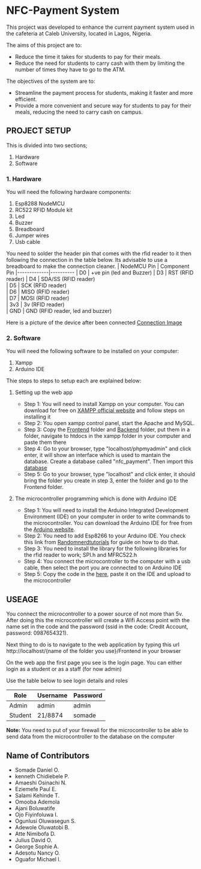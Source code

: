 # NFC-Payment System

This project was developed to enhance the current payment system used in the cafeteria at Caleb University, located in Lagos, Nigeria.

The aims of this project are to:

- Reduce the time it takes for students to pay for their meals.
- Reduce the need for students to carry cash with them by limiting the number of times they have to go to the ATM.

The objectives of the system are to:

- Streamline the payment process for students, making it faster and more efficient.
- Provide a more convenient and secure way for students to pay for their meals, reducing the need to carry cash on campus.

## PROJECT SETUP

This is divided into two sections;

1. Hardware
2. Software

### 1. Hardware

You will need the following hardware components:

1. Esp8288 NodeMCU
2. RC522 RFID Module kit
3. Led
4. Buzzer
5. Breadboard
6. Jumper wires
7. Usb cable

You need to solder the header pin that comes with the rfid reader to it then following the connection in the table below.
Its advisable to use a breadboard to make the connection cleaner.
| NodeMCU Pin | Component Pin
|-------------|----------
| D0 | +ve pin (led and Buzzer)
| D3 | RST (RFID reader)
| D4 | SDA/SS (RFID reader)  
| D5 | SCK (RFID reader)  
| D6 | MISO (RFID reader)  
| D7 | MOSI (RFID reader)  
| 3v3 | 3v (RFID reader)  
| GND | GND (RFID reader, led and buzzer)

Here is a picture of the device after been connected [Connection Image](https://drive.google.com/file/d/1ycgYrh7zkykG3e7oijKC9gyrI8ZSAuht/view?usp=sharing)

### 2. Software

You will need the following software to be installed on your computer:

1. Xampp
2. Arduino IDE

Thie steps to steps to setup each are explained below:

1. Setting up the web app

   - Step 1: You will need to install Xampp on your computer. You can download for free on [XAMPP official website](https://www.apachefriends.org/download.html) and follow steps on installing it
   - Step 2: You open xampp control panel, start the Apache and MySQL.
   - Step 3: Copy the [Frontend](./Frontend) folder and [Backend](/backend) folder, put them in a folder, navigate to htdocs in the xampp folder in your computer and paste them there
   - Step 4: Go to your browser, type "localhost/phpmyadmin" and click enter, it will show an interface which is used to mantain the database. Create a database called "nfc_payment". Then import this [database](./backend/database/nfc_payment.sql)
   - Step 5: Go to your browser, type "localhost" and click enter, it should bring the folder you create in step 3, enter the folder and go to the Frontend folder.

2. The microcontroller programming which is done with Arduino IDE

   - Step 1: You will need to install the Arduino Integrated Development Environment (IDE) on your computer in order to write commands to the microcontroller. You can download the Arduino IDE for free from the [Arduino website](https://www.arduino.cc/en/Main/Software).
   - Step 2: You need to add Esp8266 to your Arduino IDE. You check this link from [Randomnerdtutorials](https://randomnerdtutorials.com/how-to-install-esp8266-board-arduino-ide/) for guide on how to do that.
   - Step 3: You need to install the library for the following libraries for the rfid reader to work; SPI.h and MFRC522.h
   - Step 4: You connect the microcontroller to the computer with a usb cable, then select the port you are connected to on Arduino IDE
   - Step 5: Copy the code in the [here](Hardware/read_card_and_send_to_db/read_card_and_send_to_db.ino), paste it on the IDE and upload to the microcontroller

## USEAGE

You connect the microcontroller to a power source of not more than 5v. After doing this the microcontroller will create a Wifi Access point with the name set in the code and the password (ssid in the code: Credit Account, password: 0987654321).

Next thing to do is to navigate to the web application by typing this url http://localhost/{name of the folder you use}/Frontend in your browser

On the web app the first page you see is the login page. You can either login as a student or as a staff (for now admin)

Use the table below to see login details and roles

| Role    | Username | Password |
| ------- | -------- | -------- |
| Admin   | admin    | admin    |
| Student | 21/8874  | somade   |

**Note:** You need to put of your firewall for the microcontroller to be able to send data from the microcontroller to the database on the computer

## Name of Contributors

- Somade Daniel O.
- kenneth Chidiebele P.
- Amaeshi Osinachi N.
- Eziemefe Paul E.
- Salami Kehinde T.
- Omooba Ademola
- Ajani Boluwatife
- Ojo Fiyinfoluwa I.
- Ogunlusi Oluwasegun S.
- Adewole Oluwatobi B.
- Atte Nimibofa D.
- Julius David O.
- George Sophie A.
- Adesotu Nancy O.
- Oguafor Michael I.
